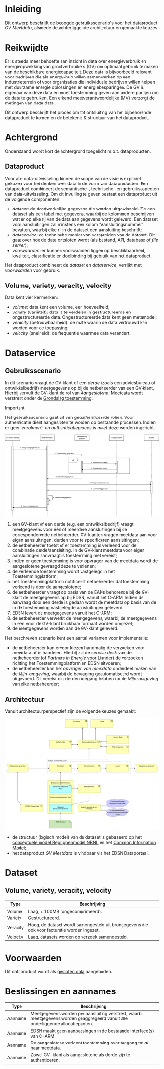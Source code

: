 # Inleiding

Dit ontwerp beschrijft de beoogde gebruiksscenario's voor het dataproduct *GV
Meetdata*, alsmede de achterliggende architectuur en gemaakte keuzes.

# Reikwijdte

Er is steeds meer behoefte aan inzicht in data over energieverbruik en
energieopwekking van grootverbruikers (GV) om optimaal gebruik te maken van de
beschikbare energiecapaciteit. Deze data is bijvoorbeeld relevant voor
bedrijven die als energy-hub willen samenwerken op een industrieterrein of voor
organisaties die individuele bedrijven willen helpen met duurzame energie
oplossingen en energiebesparingen. De GV is eigenaar van deze data en moet
toestemming geven aan andere partijen om de data te gebruiken. Een erkend
meetverantwoordelijke (MV) verzorgt de metingen van deze data.

Dit ontwerp beschrijft het proces om tot ontsluiting van het bijbehorende
dataproduct te komen en de betekenis & structuur van het dataproduct.

# Achtergrond

Onderstaand wordt kort de achtergrond toegelicht m.b.t. dataproducten.

## Dataproduct

Voor alle data-uitwisseling binnen de scope van de visie is expliciet gekozen
voor het denken over data in de vorm van dataproducten. Een dataproduct
combineert de semantische-, technische- en gebruiksaspecten van
data-uitwisseling. Om dit invulling te geven bestaat een dataproduct uit de
volgende componenten:

* *dataset*: de daadwerkelijke gegevens die worden uitgewisseld. Zie een
  dataset als een tabel met gegevens, waarbij de kolommen beschrijven wat er op
  elke rij van de data aan gegevens wordt geleverd. Een dataset voor
  aansluitingen zal minstens een kolom "Aansluitingsnummer" bevatten, waarbij
  elke rij in de dataset een aansluiting beschrijft;
* *dataservice*: de technische manier van verspreiden van de dataset. Dit gaat
  over hoe de data ontsloten wordt (als bestand, API, database of *file
  server*);
* *voorwaarden*: er kunnen voorwaarden liggen op beschikbaarheid, kwaliteit,
  classificatie en doelbinding bij gebruik van het dataproduct.

Het dataproduct combineert de *dataset* en *dataservice*, verrijkt met
*voorwaarden* voor gebruik.

## Volume, variety, veracity, velocity

Data kent vier kenmerken:

* *volume*: data kent een volume, een hoeveelheid;
* *variety* (variëteit): data is te verdelen in gestructureerde en
  ongestructureerde data. Ongestructureerde data kent geen metamodel;
* *veracity* (betrouwbaarheid): de mate waarin de data vertrouwd kan worden
  voor de toepassing;
* *velocity* (snelheid): de frequentie waarmee data verandert.

# Dataservice

## Gebruiksscenario

In dit scenario vraagt de GV-klant of een *derde* (zoals een adviesbureau of
ontwikkelbedrijf) meetgegevens op bij de netbeheerder van een GV-klant. Hierbij
vervult de GV-klant de rol van *Aangeslotene*. Meetdata wordt verstrekt onder
de [Grondslag
toestemming](https://www.autoriteitpersoonsgegevens.nl/themas/basis-avg/avg-algemeen/grondslag-toestemming).

> [!IMPORTANT]
> Het gebruiksscenario gaat uit van *geauthenticeerde rollen*. Voor
> authenticatie dient aangesloten te worden op bestaande processen. Indien er
> geen *enrolment- en authenticatieproces* is *moet* deze worden ingericht.

![Gebruiksscenario](assets/use_case-20241118.svg)

1. een GV-klant of een derde (e.g. een ontwikkelbedrijf) vraagt
   meetgegevens voor één of meerdere aansluitingen bij de corresponderende
   netbeheerder. GV-klanten vragen meetdata aan voor eigen aansluitingen,
   derden voor te specificeren aansluitingen;
2. de netbeheerder toetst of er toestemming is verleend voor de combinatie
   derde/aansluiting. In de GV-klant meetdata voor eigen aansluitingen
   aanvraagt is toestemming niet vereist;
3. indien er geen toestemming is voor opvragen van de meetdata wordt de
   aangeslotene gevraagd deze te verlenen;
4. de verleende toestemming wordt vastgelegd in het Toestemmingplatform;
5. het Toestemmingplatform notificeert netbeheerder dat toestemming verleend
   is door de aangeslotene;
6. de netbeheerder vraagt op basis van de EANs behorende bij de GV-klant de
   meetgegevens op bij EDSN, vanuit het C-ARM. Indien de aanvraag door een
   derde is gedaan wordt de meetdata op basis van de in de toestemming
   vastgelegde aansluitingen geleverd;
7. EDSN levert de meetgegevens vanuit het C-ARM;
8. de netbeheerder verwerkt de meetgegevens, waarbij de meetgegevens in een
   voor de GV-klant bruikbaar formaat worden omgezet;
9. de meetgegevens worden aan de GV-klant geleverd.

Het beschreven scenario kent een aantal varianten voor implementatie:

* de netbeheerder kan ervoor kiezen handmatig de verzoeken voor meetdata af te
  handelen. Hierbij zal de *service desk* van de netbeheerder (of *Partners in
  Energie* voor Liander) de verzoeken richting het Toestemmingplatform en EDSN
  uitvoeren;
* de netbeheerder kan het *opvragen van meetdata* onderdeel maken van de
  *Mijn-omgeving*, waarbij de bevraging geautomatiseerd wordt uitgevoerd. Dit
  vereist dat derden toegang hebben tot de *Mijn-omgeving* van elke
  netbeheerder;

## Architectuur

Vanuit architectuurperspectief zijn de volgende keuzes gemaakt:

![Architectuur](assets/architecture-20241118.svg)

* de structuur (logisch model) van de dataset is gebaseerd op het [conceptuele
  model Begrippenmodel NBNL](https://begrippen.netbeheernederland.nl/) en het
  [Common Information Model](https://cim-mg.ucaiug.io/latest/);
* het dataproduct *GV Meetdata* is vindbaar via het EDSN Dataportaal.

# Dataset

## Volume, variety, veracity, velocity

| Type     | Beschrijving                                                     |
|----------|------------------------------------------------------------------|
| Volume   | Laag, < 100MB (ongecomprimeerd).                                 |
| Variety  | Gestructureerd.                                                  |
| Veracity | Hoog, de dataset wordt samengesteld uit brongegevens die ook voor facturatie worden ingezet. |
| Velocity | Laag, datasets worden op verzoek samengesteld.                   |

# Voorwaarden

Dit dataproduct wordt als [gesloten
data](https://github.com/Netbeheer-Nederland/am-doelarchitectuur-datadelen/blob/cebef14d35eaedd808cf9cb9ec7e931d0c5178c3/assets/20230217_NBNL_T5_Visie%20op%20datadelen_V1.01.pdf)
aangeboden.

# Beslissingen en aannames

| Type       | Beschrijving                                                   |
|------------|----------------------------------------------------------------|
| Aanname    | Meetgegevens worden per aansluiting verstrekt, waarbij meetgegevens worden geaggregeerd vanuit alle onderliggende allocatiepunten. |
| Aanname    | EDSN maakt geen aanpassingen in de bestaande interface(s) van C-ARM. |
| Aanname    | De aangeslotene verleent toestemming over toegang tot *al* haar meetdata. |
| Aanname    | Zowel GV-klant als aangeslotene als derde zijn te authenticeren. |
